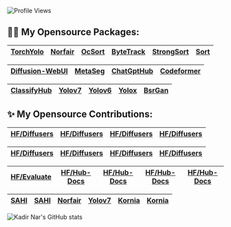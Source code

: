 ![Profile Views](https://komarev.com/ghpvc/?username=kadirnar&style=flat)

## :sauna_man: My Opensource Packages:
|[TorchYolo](https://github.com/kadirnar/torchyolo) | [Norfair](https://github.com/kadirnar/Norfair-Track) | [OcSort](https://github.com/kadirnar/ocsort-pip) |[ByteTrack](https://github.com/kadirnar/bytetrack-pip) | [StrongSort](https://github.com/kadirnar/strongsort-pip) | [Sort](https://github.com/kadirnar/sort-pip)
| -- | -- | -- | -- | -- | --


| [Diffusion-WebUI](https://github.com/kadirnar/Stable-Diffusion-ControlNet-WebUI) | [MetaSeg](https://github.com/kadirnar/Stable-Diffusion-ControlNet-WebUI) | [ChatGptHub](https://github.com/kadirnar/ChatGptHub) |  [Codeformer](https://github.com/kadirnar/codeformer-pip)
| -- | -- | -- | --


[ClassifyHub](https://github.com/kadirnar/classifyhub) |[Yolov7](https://github.com/kadirnar/yolov7-pip) | [Yolov6](https://github.com/kadirnar/yolov6-pip) | [Yolox](https://github.com/kadirnar/yolox-pip) |[BsrGan](https://github.com/kadirnar/bsrgan-pip)
| -- | -- | -- | -- | --

## ✨ My Opensource Contributions:

[HF/Diffusers](https://github.com/huggingface/diffusers/pull/3586) | [HF/Diffusers](https://github.com/huggingface/diffusers/pull/3577)| [HF/Diffusers](https://github.com/huggingface/diffusers/pull/3634) | [HF/Diffusers](https://github.com/huggingface/diffusers/pull/3590) 
| -- | -- | -- | -- 

| [HF/Diffusers](https://github.com/huggingface/diffusers/pull/2970) | [HF/Diffusers](https://github.com/huggingface/diffusers/pull/3754)  | [HF/Diffusers](https://github.com/huggingface/diffusers/pull/4026)| [HF/Diffusers](https://github.com/huggingface/diffusers/pull/3586)
| -- | -- | -- | --

| [HF/Evaluate](https://github.com/huggingface/evaluate/pull/275) | [HF/Hub-Docs](https://github.com/huggingface/hub-docs/pull/639) | [HF/Hub-Docs](https://github.com/huggingface/hub-docs/pull/743) | [HF/Hub-Docs](https://github.com/huggingface/hub-docs/pull/614) | [HF/Hub-Docs](https://github.com/huggingface/hub-docs/pull/887) 
| -- | -- | -- | -- | --



|[SAHI](https://github.com/obss/sahi/pull/486) | [SAHI](https://github.com/obss/sahi/pull/322) | [Norfair](https://github.com/tryolabs/norfair/pull/147) | [Yolov7](https://github.com/WongKinYiu/yolov7/pull/423) | [Kornia](https://github.com/kornia/tutorials/pull/33) | [Kornia](https://github.com/kornia/kornia/pull/1871) 
| -- | -- | -- | -- | -- | --

![Kadir Nar's GitHub stats](https://github-readme-stats.vercel.app/api?username=kadirnar&theme=radical&show_icons=true)
